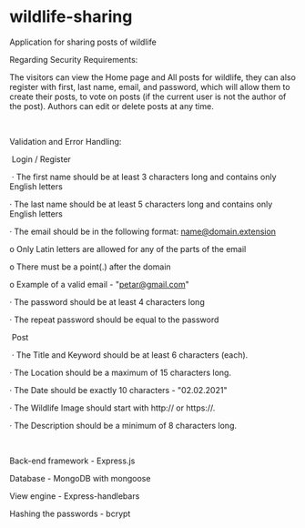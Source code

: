 # wildlife-sharing
Application for sharing posts of wildlife

Regarding Security Requirements:

The visitors can view the Home page and All posts for wildlife,
they can also register with first, last name, email, and password,
which will allow them to create their posts,
to vote on posts (if the current user is not the author of the post). Authors can edit or delete posts at any time.

​

Validation and Error Handling:

​
Login / Register

​
· The first name should be at least 3 characters long and contains only English letters

· The last name should be at least 5 characters long and contains only English letters

· The email should be in the following format: name@domain.extension

o Only Latin letters are allowed for any of the parts of the email

o There must be a point(.) after the domain

o Example of a valid email - "petar@gmail.com"

· The password should be at least 4 characters long

· The repeat password should be equal to the password

​
Post

​
· The Title and Keyword should be at least 6 characters (each).

· The Location should be a maximum of 15 characters long.

· The Date should be exactly 10 characters - "02.02.2021"

· The Wildlife Image should start with http:// or https://.

· The Description should be a minimum of 8 characters long.

​

Back-end framework - Express.js

Database - MongoDB with mongoose

View engine - Express-handlebars 

Hashing the passwords - bcrypt
